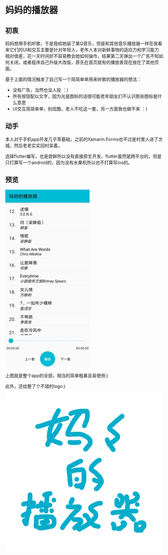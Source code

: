# 妈妈的播放器

## 初衷

妈妈想用手机听歌，于是我给她装了某Q音乐，但是和其他音乐播放器一样在我看来它们的UI和交互主要是针对年轻人，老年人本对新鲜事物的适应力和学习能力相对很差，花一天时间好不容易教会她如何操作，结果第二天弹出一个广告不知如何关闭，或者程序自己升级大改版，原先在首页就有的播放表现在放在了其他页面。

基于上面的情况触发了自己写一个简简单单用来听歌的播放器的想法：
- 没有广告，当然也没人投 ：)
- 所有按钮配以文字，因为光是图标的话很可能老年朋友们不认识那些图标是什么意思
- UI交互简简单单，别炫酷，老人不吃这一套，另一方面我也做不来 ：)


## 动手
本人对于手机app开发几乎零基础，之前的Xamarin.Forms也不过是村里人进了次城，然后老老实实回村呆着。

选择flutter编写，也是尝鲜所以没有直接原生开发，flutter虽然是跨平台的，但是只打算写一个android的，因为没有水果机所以也不打算写ios的。

## 预览
![image](https://github.com/RattanRockingChair/Moms_Player/blob/master/preview.jpg)

上图就是整个app的全部，相当的简单粗暴且易使用:)

此外，还给整了个不错的logo:)

![image](https://github.com/RattanRockingChair/Moms_Player/blob/master/moms_player_icon.png)
